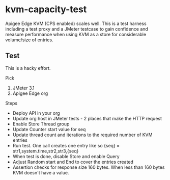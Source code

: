 # kvm-capacity-test
Apigee Edge KVM (CPS enabled) scales well. This is a test harness including a test proxy and a JMeter testcase to gain confidence and measure performance when using KVM as a store for considerable volume/size of entries.

## Test
This is a hacky effort.

Pick
1) JMeter 3.1
2) Apigee Edge org

Steps
- Deploy API in your org
- Update org host in JMeter tests - 2 places that make the HTTP request
- Enable Store Thread group
- Update Counter start value for seq
- Update thread count and iterations to the required number of KVM entries
- Run test. One call creates one entry like so
        {seq} = str1,system.time,str2,str3,{seq}
- When test is done, disable Store and enable Query
- Adjust Random start and End to cover the entries created
- Assertion checks for response size 160 bytes. When less than 160 bytes KVM doesn't have a value.